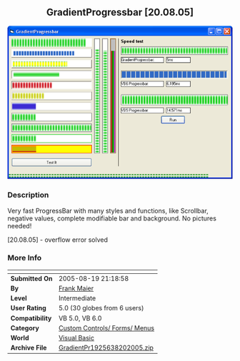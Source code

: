 ﻿<div align="center">

## GradientProgressbar \[20\.08\.05\]

<img src="PIC20058191544464664.gif">
</div>

### Description

Very fast ProgressBar with many styles and functions, like Scrollbar, negative values, complete modifiable bar and background. No pictures needed!

[20.08.05] - overflow error solved
 
### More Info
 


<span>             |<span>
---                |---
**Submitted On**   |2005-08-19 21:18:58
**By**             |[Frank Maier](https://github.com/Planet-Source-Code/PSCIndex/blob/master/ByAuthor/frank-maier.md)
**Level**          |Intermediate
**User Rating**    |5.0 (30 globes from 6 users)
**Compatibility**  |VB 5\.0, VB 6\.0
**Category**       |[Custom Controls/ Forms/  Menus](https://github.com/Planet-Source-Code/PSCIndex/blob/master/ByCategory/custom-controls-forms-menus__1-4.md)
**World**          |[Visual Basic](https://github.com/Planet-Source-Code/PSCIndex/blob/master/ByWorld/visual-basic.md)
**Archive File**   |[GradientPr1925638202005\.zip](https://github.com/Planet-Source-Code/frank-maier-gradientprogressbar-20-08-05__1-62242/archive/master.zip)








